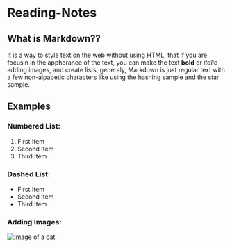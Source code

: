 # Reading-Notes

## What is Markdown??

It is a way to style text on the web without using HTML, that if you are focusin in the appherance of the text, you can make the text **bold** or *italic* adding images, and create lists, generaly, Markdown is just regular text with a few non-alpabetic characters like using the hashing sample and the star sample.

## Examples
### Numbered List:

1. First Item
2. Second Item
3. Third Item

### Dashed List:

- First Item
- Second Item
- Third Item

### Adding Images:

![image of a cat](https://media.wired.com/photos/5e1e646743940d0008009167/master/w_2560%2Cc_limit/Science_Cats-84873657.jpg)
